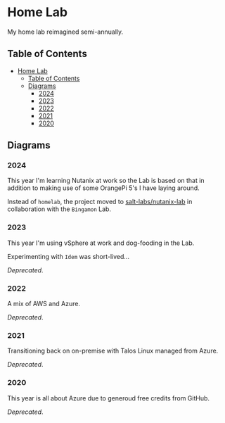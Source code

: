 # Home Lab

My home lab reimagined semi-annually.

## Table of Contents

- [Home Lab](#home-lab)
  - [Table of Contents](#table-of-contents)
  - [Diagrams](#diagrams)
    - [2024](#2024)
    - [2023](#2023)
    - [2022](#2022)
    - [2021](#2021)
    - [2020](#2020)

## Diagrams

### 2024

This year I'm learning Nutanix at work so the Lab is based on that in addition to making use of some OrangePi 5's I have laying around.

Instead of `homelab`, the project moved to [salt-labs/nutanix-lab](https://github.com/salt-labs/nutanix-lab) in collaboration with the `Bingamon` Lab.

### 2023

This year I'm using vSphere at work and dog-fooding in the Lab.

Experimenting with `Idem` was short-lived...

_Deprecated_.

### 2022

A mix of AWS and Azure.

_Deprecated_.

### 2021

Transitioning back on on-premise with Talos Linux managed from Azure.

_Deprecated_.

### 2020

This year is all about Azure due to generoud free credits from GitHub.

_Deprecated_.
